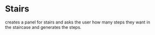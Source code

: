# Stairs

creates a panel for stairs and asks the user  how many steps they want
in the staircase and generates the steps.
